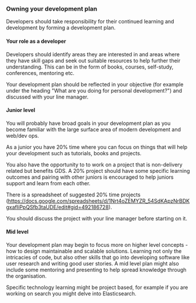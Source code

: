 ### Owning your development plan

Developers should take responsibility for their continued learning and
development by forming a development plan.

#### Your role as a developer

Developers should identify areas they are interested in and areas where they
have skill gaps and seek out suitable resources to help further their
understanding. This can be in the form of books, courses, self-study,
conferences, mentoring etc.

Your development plan should be reflected in your objective (for example under
the heading "What are you doing for personal development?") and discussed with
your line manager.

#### Junior level

You will probably have broad goals in your development plan as you become familiar
with the large surface area of modern development and web/dev ops.

As a junior you have 20% time where you can focus on things that will help your development such as tutorials, books and projects.

You also have the opportunity to to work on a project that is non-delivery related
but benefits GDS. A 20% project should have some specific learning outcomes and
pairing with other juniors is encouraged to help juniors support and learn from
each other.

There is a spreadsheet of suggested 20% time projects
(https://docs.google.com/spreadsheets/d/1Nrt4oZEMYZR_54SdKApzNrBDKgxafIiPpQSfb3taUDE/edit#gid=492186728).

You should discuss the project with your line manager before starting on it.

#### Mid level

Your development plan may begin to focus more on higher level concepts - how to
design maintainable and scalable solutions. Learning not only the intricacies of
code, but also other skills that go into developing software like user research
and writing good user stories. A mid level plan might also include some
mentoring and presenting to help spread knowledge through the organisation.

Specific technology learning might be project based, for example if you are
working on search you might delve into Elasticsearch.
